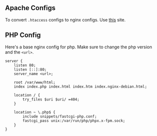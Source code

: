 ## Apache Configs

To convert `.htaccess` configs to nginx configs. Use [this](https://www.getpagespeed.com/apache-to-nginx) site.

## PHP Config

Here's a base nginx config for php. Make sure to change the php version and the `<url>`.

``` nginxconf
server {
    listen 80;
    listen [::]:80;
    server_name <url>;

    root /var/www/html;
    index index.php index.html index.htm index.nginx-debian.html;

    location / {
        try_files $uri $uri/ =404;
    }

    location ~ \.php$ {
        include snippets/fastcgi-php.conf;
        fastcgi_pass unix:/var/run/php/phpx.x-fpm.sock;
    }
}
```